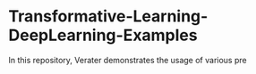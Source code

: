 # Transformative-Learning-DeepLearning-Examples
In this repository, Verater demonstrates the usage of various pre